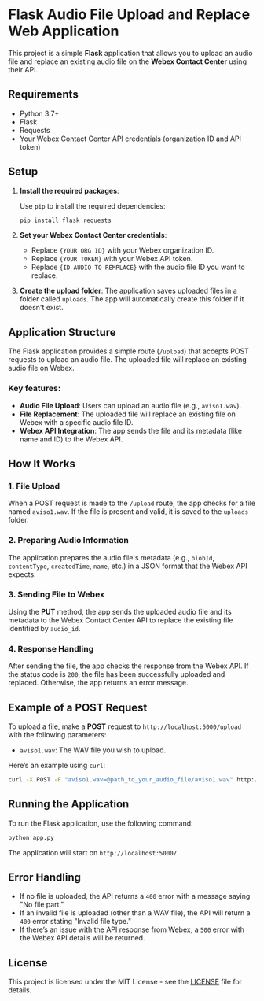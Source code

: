 
# Flask Audio File Upload and Replace Web Application

This project is a simple **Flask** application that allows you to upload an audio file and replace an existing audio file on the **Webex Contact Center** using their API.

## Requirements

- Python 3.7+
- Flask
- Requests
- Your Webex Contact Center API credentials (organization ID and API token)

## Setup

1. **Install the required packages**:

   Use `pip` to install the required dependencies:
   ```bash
   pip install flask requests
   ```

2. **Set your Webex Contact Center credentials**:
   - Replace `{YOUR ORG ID}` with your Webex organization ID.
   - Replace `{YOUR TOKEN}` with your Webex API token.
   - Replace `{ID AUDIO TO REMPLACE}` with the audio file ID you want to replace.

3. **Create the upload folder**:
   The application saves uploaded files in a folder called `uploads`. The app will automatically create this folder if it doesn't exist.

## Application Structure

The Flask application provides a simple route (`/upload`) that accepts POST requests to upload an audio file. The uploaded file will replace an existing audio file on Webex.

### Key features:
- **Audio File Upload**: Users can upload an audio file (e.g., `aviso1.wav`).
- **File Replacement**: The uploaded file will replace an existing file on Webex with a specific audio file ID.
- **Webex API Integration**: The app sends the file and its metadata (like name and ID) to the Webex API.

## How It Works

### 1. File Upload
When a POST request is made to the `/upload` route, the app checks for a file named `aviso1.wav`. If the file is present and valid, it is saved to the `uploads` folder.

### 2. Preparing Audio Information
The application prepares the audio file's metadata (e.g., `blobId`, `contentType`, `createdTime`, `name`, etc.) in a JSON format that the Webex API expects.

### 3. Sending File to Webex
Using the **PUT** method, the app sends the uploaded audio file and its metadata to the Webex Contact Center API to replace the existing file identified by `audio_id`.

### 4. Response Handling
After sending the file, the app checks the response from the Webex API. If the status code is `200`, the file has been successfully uploaded and replaced. Otherwise, the app returns an error message.

## Example of a POST Request

To upload a file, make a **POST** request to `http://localhost:5000/upload` with the following parameters:

- `aviso1.wav`: The WAV file you wish to upload.

Here’s an example using `curl`:
```bash
curl -X POST -F "aviso1.wav=@path_to_your_audio_file/aviso1.wav" http://localhost:5000/upload
```

## Running the Application

To run the Flask application, use the following command:

```bash
python app.py
```

The application will start on `http://localhost:5000/`.

## Error Handling

- If no file is uploaded, the API returns a `400` error with a message saying "No file part."
- If an invalid file is uploaded (other than a WAV file), the API will return a `400` error stating "Invalid file type."
- If there’s an issue with the API response from Webex, a `500` error with the Webex API details will be returned.

## License

This project is licensed under the MIT License - see the [LICENSE](LICENSE) file for details.
